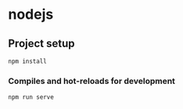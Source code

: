 # nodejs

## Project setup
```
npm install
```

### Compiles and hot-reloads for development
```
npm run serve
```